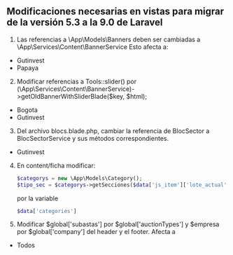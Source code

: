 ## Modificaciones necesarias en vistas para migrar de la versión 5.3 a la 9.0 de Laravel

1. Las referencias a \App\Models\Banners deben ser cambiadas a \App\Services\Content\BannerService
   Esto afecta a:

-   Gutinvest
-   Papaya

2. Modificar referencias a Tools::slider() por (\App\Services\Content\BannerService)->getOldBannerWithSliderBlade($key, $html);

-   Bogota
-   Gutinvest

3. Del archivo blocs.blade.php, cambiar la referencia de BlocSector a BlocSectorService y sus métodos correspondientes.

-   Gutinvest

4. En content/ficha modificar:
	```php
	$categorys = new \App\Models\Category();
	$tipo_sec = $categorys->getSecciones($data['js_item']['lote_actual']->sec_hces1);
	```
	por la variable
	```php
	$data['categories']
	```

5. Modificar $global['subastas'] por $global['auctionTypes'] y $empresa por $global['company'] del header y el footer. 
Afecta a 
- Todos
